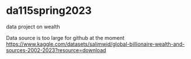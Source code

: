 # da115spring2023
data project on wealth


Data source is too large for github at the moment
https://www.kaggle.com/datasets/salimwid/global-billionaire-wealth-and-sources-2002-2023?resource=download
